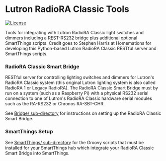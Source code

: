 # Lutron RadioRA Classic Tools

[![License](https://img.shields.io/badge/License-Apache%202.0-blue.svg)](https://opensource.org/licenses/Apache-2.0)

Tools for integrating with Lutron RadioRA Classic light switches and dimmers including a REST-RS232 bridge plus additional optional SmartThings scripts. Credit goes to Stephen Harris at Homemations for developing this Python-based Lutron RadioRA Classic RESTful server and SmartThings scripts.

### RadioRA Classic Smart Bridge

RESTful server for controlling lighting switches and dimmers for Lutron's RadioRA Classic system (this original Lutron lighting system is also called RadioRA 1 or Legacy RadioRA). The RadioRA Classic Smart Bridge must by run on a system (such as a Raspberry Pi) with a physical RS232 serial connection to one of Lutron's RadioRA Classic hardware serial modules such as the RA-RS232 or Chronos RA-SBT-CHR.

See [Bridge/ sub-directory](Bridge/) for instructions on setting up the RadioRA Classic Smart Bridge.

### SmartThings Setup

See [SmartThings/ sub-directory](SmartThings/) for the Groovy scripts that must be installed for your SmartThings hub which integrate your RadioRA Classic Smart Bridge into SmartThings.
